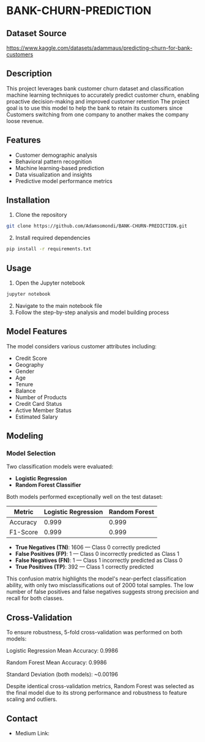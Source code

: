 # BANK-CHURN-PREDICTION

## Dataset Source

https://www.kaggle.com/datasets/adammaus/predicting-churn-for-bank-customers

## Description

This project leverages bank customer churn dataset and classification machine learning techniques to accurately predict customer churn, enabling proactive decision-making and improved customer retention
The project goal is to use this model to help the bank to retain its customers since Customers switching from one company to another  makes the company loose revenue.

## Features
- Customer demographic analysis
- Behavioral pattern recognition
- Machine learning-based prediction
- Data visualization and insights
- Predictive model performance metrics

## Installation
1. Clone the repository
```bash
git clone https://github.com/Adamsomondi/BANK-CHURN-PREDICTION.git
```

2. Install required dependencies
```bash
pip install -r requirements.txt
```

## Usage
1. Open the Jupyter notebook
```bash
jupyter notebook
```
2. Navigate to the main notebook file
3. Follow the step-by-step analysis and model building process

## Model Features
The model considers various customer attributes including:
- Credit Score
- Geography
- Gender
- Age
- Tenure
- Balance
- Number of Products
- Credit Card Status
- Active Member Status
- Estimated Salary

## Modeling

### Model Selection

Two classification models were evaluated:

- **Logistic Regression**
- **Random Forest Classifier**

Both models performed exceptionally well on the test dataset:

| Metric              | Logistic Regression | Random Forest |
|---------------------|---------------------|---------------|
| Accuracy            | 0.999               | 0.999         |
| F1-Score            | 0.999               | 0.999         |

- **True Negatives (TN)**: 1606 — Class 0 correctly predicted  
- **False Positives (FP)**: 1 — Class 0 incorrectly predicted as Class 1  
- **False Negatives (FN)**: 1 — Class 1 incorrectly predicted as Class 0  
- **True Positives (TP)**: 392 — Class 1 correctly predicted  

This confusion matrix highlights the model's near-perfect classification ability, with only two misclassifications out of 2000 total samples. The low number of false positives and false negatives suggests strong precision and recall for both classes.

 ## Cross-Validation
To ensure robustness, 5-fold cross-validation was performed on both models:

Logistic Regression Mean Accuracy: 0.9986

Random Forest Mean Accuracy: 0.9986

Standard Deviation (both models): ~0.00196

Despite identical cross-validation metrics,
Random Forest was selected as the final model due to its strong performance and robustness to feature scaling and outliers.

## Contact
- Medium Link: 













